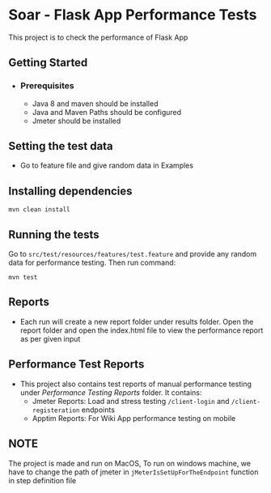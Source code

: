# Soar - Flask App Performance Tests

This project is to check the performance of Flask App

## Getting Started

- ### Prerequisites
    - Java 8 and maven should be installed
    - Java and Maven Paths should be configured
    - Jmeter should be installed


## Setting the test data
- Go to feature file and give random data in Examples


## Installing dependencies

 ```
 mvn clean install
 ```

## Running the tests
Go to `src/test/resources/features/test.feature` and provide any random data for performance testing. Then run command:
 ```
 mvn test
 ```

## Reports

- Each run will create a new report folder under results folder. Open the report folder and open the index.html file to view the performance report as per given input

## Performance Test Reports
- This project also contains test reports of manual performance testing under *Performance Testing Reports* folder. It contains:
    - Jmeter Reports: Load and stress testing `/client-login` and `/client-registeration` endpoints
    - Apptim Reports: For Wiki App performance testing on mobile


## NOTE
The project is made and run on MacOS, To run on windows machine, we have to change the path of jmeter in `jMeterIsSetUpForTheEndpoint` function in step definition file

